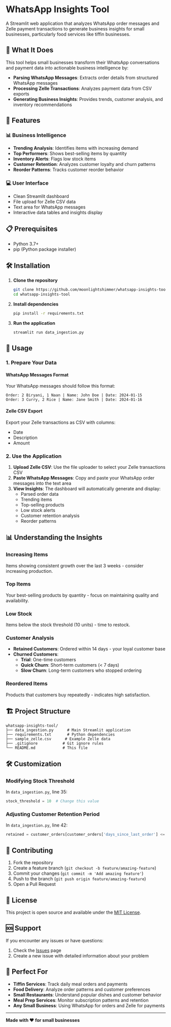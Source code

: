 # WhatsApp Insights Tool

A Streamlit web application that analyzes WhatsApp order messages and Zelle payment transactions to generate business insights for small businesses, particularly food services like tiffin businesses.

## 🎯 What It Does

This tool helps small businesses transform their WhatsApp conversations and payment data into actionable business intelligence by:

- **Parsing WhatsApp Messages**: Extracts order details from structured WhatsApp messages
- **Processing Zelle Transactions**: Analyzes payment data from CSV exports
- **Generating Business Insights**: Provides trends, customer analysis, and inventory recommendations

## 🚀 Features

### 📊 Business Intelligence
- **Trending Analysis**: Identifies items with increasing demand
- **Top Performers**: Shows best-selling items by quantity
- **Inventory Alerts**: Flags low stock items
- **Customer Retention**: Analyzes customer loyalty and churn patterns
- **Reorder Patterns**: Tracks customer reorder behavior

### 💻 User Interface
- Clean Streamlit dashboard
- File upload for Zelle CSV data
- Text area for WhatsApp messages
- Interactive data tables and insights display

## 📋 Prerequisites

- Python 3.7+
- pip (Python package installer)

## 🛠️ Installation

1. **Clone the repository**
   ```bash
   git clone https://github.com/moonlightshimmer/whatsapp-insights-tool.git
   cd whatsapp-insights-tool
   ```

2. **Install dependencies**
   ```bash
   pip install -r requirements.txt
   ```

3. **Run the application**
   ```bash
   streamlit run data_ingestion.py
   ```

## 📖 Usage

### 1. Prepare Your Data

#### WhatsApp Messages Format
Your WhatsApp messages should follow this format:
```
Order: 2 Biryani, 1 Naan | Name: John Doe | Date: 2024-01-15
Order: 3 Curry, 2 Rice | Name: Jane Smith | Date: 2024-01-16
```

#### Zelle CSV Export
Export your Zelle transactions as CSV with columns:
- Date
- Description  
- Amount

### 2. Use the Application

1. **Upload Zelle CSV**: Use the file uploader to select your Zelle transactions CSV
2. **Paste WhatsApp Messages**: Copy and paste your WhatsApp order messages into the text area
3. **View Insights**: The dashboard will automatically generate and display:
   - Parsed order data
   - Trending items
   - Top-selling products
   - Low stock alerts
   - Customer retention analysis
   - Reorder patterns

## 📊 Understanding the Insights

### Increasing Items
Items showing consistent growth over the last 3 weeks - consider increasing production.

### Top Items
Your best-selling products by quantity - focus on maintaining quality and availability.

### Low Stock
Items below the stock threshold (10 units) - time to restock.

### Customer Analysis
- **Retained Customers**: Ordered within 14 days - your loyal customer base
- **Churned Customers**: 
  - **Trial**: One-time customers
  - **Quick Churn**: Short-term customers (< 7 days)
  - **Slow Churn**: Long-term customers who stopped ordering

### Reordered Items
Products that customers buy repeatedly - indicates high satisfaction.

## 🏗️ Project Structure

```
whatsapp-insights-tool/
├── data_ingestion.py      # Main Streamlit application
├── requirements.txt       # Python dependencies
├── sample_zelle.csv      # Example Zelle data
├── .gitignore           # Git ignore rules
└── README.md            # This file
```

## 🛠️ Customization

### Modifying Stock Threshold
In `data_ingestion.py`, line 35:
```python
stock_threshold = 10  # Change this value
```

### Adjusting Customer Retention Period
In `data_ingestion.py`, line 42:
```python
retained = customer_orders[customer_orders['days_since_last_order'] <= 14]  # Change 14 to your preferred days
```

## 🤝 Contributing

1. Fork the repository
2. Create a feature branch (`git checkout -b feature/amazing-feature`)
3. Commit your changes (`git commit -m 'Add amazing feature'`)
4. Push to the branch (`git push origin feature/amazing-feature`)
5. Open a Pull Request

## 📝 License

This project is open source and available under the [MIT License](LICENSE).

## 🆘 Support

If you encounter any issues or have questions:
1. Check the [Issues](https://github.com/moonlightshimmer/whatsapp-insights-tool/issues) page
2. Create a new issue with detailed information about your problem

## 🎯 Perfect For

- **Tiffin Services**: Track daily meal orders and payments
- **Food Delivery**: Analyze order patterns and customer preferences
- **Small Restaurants**: Understand popular dishes and customer behavior
- **Meal Prep Services**: Monitor subscription patterns and retention
- **Any Small Business**: Using WhatsApp for orders and Zelle for payments

---

**Made with ❤️ for small businesses** 